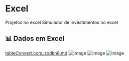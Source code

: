 # Excel
Projetos no excel
Simulador de investimentos no excel
## 📊 Dados em Excel
[tableConvert.com_zodkn8.md](https://github.com/user-attachments/files/20748260/tableConvert.com_zodkn8.md)
![image](https://github.com/user-attachments/assets/e48cdb37-a173-44d8-b757-0b97671fad3f)
![image](https://github.com/user-attachments/assets/70aa8700-a5db-428c-b926-d5b2ad629eec)
![image](https://github.com/user-attachments/assets/f56b2437-293a-4b75-9a9e-1820ad338055)
